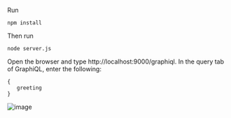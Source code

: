 Run
```
npm install
```

Then run 
```
node server.js
```

Open the browser and type http://localhost:9000/graphiql. In the query tab of GraphiQL, enter the following:

```
{
   greeting
}
```
![image](https://www.tutorialspoint.com/graphql/images/test_graphql_api.jpg) 
